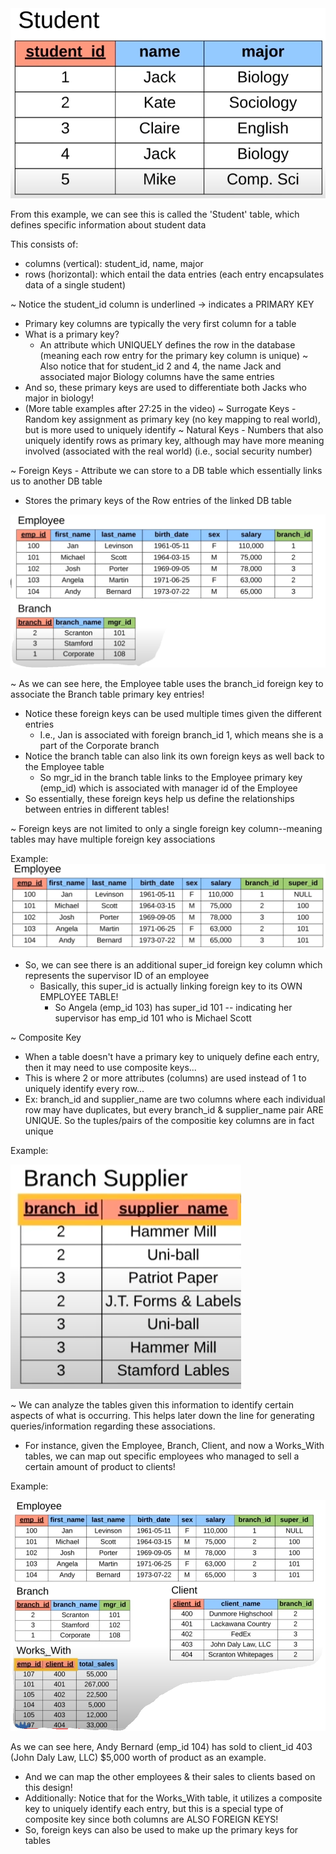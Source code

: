 <img src = "Images/Student-Table-Example.PNG">

From this example, we can see this is called the 'Student' table, which defines specific information about student data

This consists of:
  - columns (vertical): student_id, name, major 
  - rows (horizontal): which entail the data entries (each entry encapsulates data of a single student)

~ Notice the student_id column is underlined -> indicates a PRIMARY KEY
  - Primary key columns are typically the very first column for a table
  - What is a primary key?
    - An attribute which UNIQUELY defines the row in the database (meaning each row entry for the primary key column is unique)
~ Also notice that for student_id 2 and 4, the name Jack and associated major Biology columns have the same entries
  - And so, these primary keys are used to differentiate both Jacks who major in biology!
  - (More table examples after 27:25 in the video)
~ Surrogate Keys - Random key assignment as primary key (no key mapping to real world), but is more used to uniquely identify 
~ Natural Keys - Numbers that also uniquely identify rows as primary key, although may have more meaning involved (associated with the real world) (i.e., social security number)

~ Foreign Keys - Attribute we can store to a DB table which essentially links us to another DB table
  - Stores the primary keys of the Row entries of the linked DB table

<img src = "Images/Foreign-Key-Example.PNG">

~ As we can see here, the Employee table uses the branch_id foreign key to associate the Branch table primary key entries!
  - Notice these foreign keys can be used multiple times given the different entries
    - I.e., Jan is associated with foreign branch_id 1, which means she is a part of the Corporate branch
  - Notice the branch table can also link its own foreign keys as well back to the Employee table
    - So mgr_id in the branch table links to the Employee primary key (emp_id) which is associated with manager id of the Employee
  - So essentially, these foreign keys help us define the relationships between entries in different tables!

~ Foreign keys are not limited to only a single foreign key column--meaning tables may have multiple foreign key associations

Example:
<img src = "Images/Multiple-Foreign-Key-Example.PNG">

- So, we can see there is an additional super_id foreign key column which represents the supervisor ID of an employee
  - Basically, this super_id is actually linking foreign key to its OWN EMPLOYEE TABLE!
    - So Angela (emp_id 103) has super_id 101 -- indicating her supervisor has emp_id 101 who is Michael Scott 

~ Composite Key
  - When a table doesn't have a primary key to uniquely define each entry, then it may need to use composite keys...
  - This is where 2 or more attributes (columns) are used instead of 1 to uniquely identify every row...
  - Ex: branch_id and supplier_name are two columns where each individual row may have duplicates, but every branch_id & supplier_name pair ARE UNIQUE. So the tuples/pairs of the compositie key columns are in fact unique
  
Example:

<img src = "Images/Composite-Key-Example.PNG">

~ We can analyze the tables given this information to identify certain aspects of what is occurring. This helps later down the line for generating queries/information regarding these associations.
  - For instance, given the Employee, Branch, Client, and now a Works_With tables, we can map out specific employees who managed to sell a certain amount of product to clients!

Example:

<img src = "Images/Table-Key-Association.PNG">

As we can see here, Andy Bernard (emp_id 104) has sold to client_id 403 (John Daly Law, LLC) $5,000 worth of product as an example.
  - And we can map the other employees & their sales to clients based on this design!
  - Additionally: Notice that for the Works_With table, it utilizes a composite key to uniquely identify each entry, but this is a special type of composite key since both columns are ALSO FOREIGN KEYS!
  - So, foreign keys can also be used to make up the primary keys for tables




